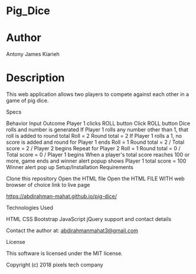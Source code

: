 # Pig_Dice

# Author

Antony James Kiarieh

# Description

This web application allows two players to compete against each other in a game of pig dice.

Specs

Behavior	Input	Outcome
Player 1 clicks ROLL button	Click ROLL button	Dice rolls and number is generated
If Player 1 rolls any number other than 1, that roll is added to round total	Roll = 2	Round total = 2
If Player 1 rolls a 1, no score is added and round for Player 1 ends	Roll = 1	Round total = 2 / Total score = 2 / Player 2 begins
Repeat for Player 2	Roll = 1	Round total = 0 / Total score = 0 / Player 1 begins
When a player's total score reaches 100 or more, game ends and winner alert popup shows	Player 1 total score = 100	Winner alert pop up
Setup/Installation Requirements

Clone this repository
Open the HTML file
Open the HTML FILE WITH web browser of choice
link to live page

https://abdirahman-mahat.github.io/pig-dice/

Technologies Used

HTML
CSS
Bootstrap
JavaScript
jQuery
support and contact details

Contact the author at: abdirahmanmahat3@gmail.com

License

This software is licensed under the MIT license.

Copyright (c) 2018 pixels tech company
